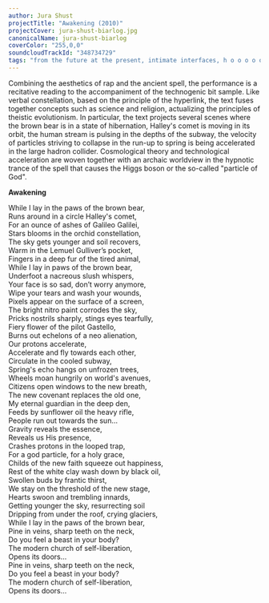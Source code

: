 ```yaml
---
author: Jura Shust
projectTitle: "Awakening (2010)"
projectCover: jura-shust-biarlog.jpg
canonicalName: jura-shust-biarlog
coverColor: "255,0,0"
soundcloudTrackId: "348734729"
tags: "from the future at the present, intimate interfaces, h o o o o o o w w w w w l, desire, contingency, joy acceleration, pharmachoreography, political dancefloor, national academy of sciences as witch, yesterday's unalienated celebration, great stone, rhythm, repetition"
---
```


Combining the aesthetics of rap and the ancient spell, the performance is a recitative reading to the accompaniment of the technogenic bit sample. Like verbal constellation, based on the principle of the hyperlink, the text fuses together concepts such as science and religion, actualizing the principles of theistic evolutionism. In particular, the text projects several scenes where the brown bear is in a state of hibernation, Halley's comet is moving in its orbit, the human stream is pulsing in the depths of the subway, the velocity of particles striving to collapse in the run-up to spring is being accelerated in the large hadron collider.
Cosmological theory and technological acceleration are woven together with an archaic worldview in the hypnotic trance of the spell that causes the Higgs boson or the so-called "particle of God".  


**Awakening**  

While I lay in the paws of the brown bear,  
Runs around in a circle Halley's comet,  
For an ounce of ashes of Galileo Galilei,  
Stars blooms in the orchid constellation,  
The sky gets younger and soil recovers,  
Warm in the Lemuel Gulliver’s pocket,  
Fingers in a deep fur of the tired animal,  
While I lay in paws of the brown bear,  
Underfoot a nacreous slush whispers,  
Your face is so sad, don’t worry anymore,  
Wipe your tears and wash your wounds,  
Pixels appear on the surface of a screen,  
The bright nitro paint corrodes the sky,  
Pricks nostrils sharply, stings eyes tearfully,  
Fiery flower of the pilot Gastello,  
Burns out echelons of a neo alienation,  
Our protons accelerate,  
Accelerate and fly towards each other,  
Circulate in the cooled subway,  
Spring's echo hangs on unfrozen trees,  
Wheels moan hungrily on world's avenues,  
Citizens open windows to the new breath,  
The new covenant replaces the old one,  
My eternal guardian in the deep den,  
Feeds by sunflower oil the heavy rifle,  
People run out towards the sun…  
Gravity reveals the essence,  
Reveals us His presence,  
Crashes protons in the looped trap,  
For a god particle, for a holy grace,  
Childs of the new faith squeeze out happiness,  
Rest of the white clay wash down by black oil,  
Swollen buds by frantic thirst,  
We stay on the threshold of the new stage,  
Hearts swoon and trembling innards,  
Getting younger the sky, resurrecting soil  
Dripping from under the roof, crying glaciers,  
While I lay in the paws of the brown bear,  
Pine in veins, sharp teeth on the neck,  
Do you feel a beast in your body?  
The modern church of self-liberation,  
Opens its doors…  
Pine in veins, sharp teeth on the neck,  
Do you feel a beast in your body?  
The modern church of self-liberation,  
Opens its doors…
